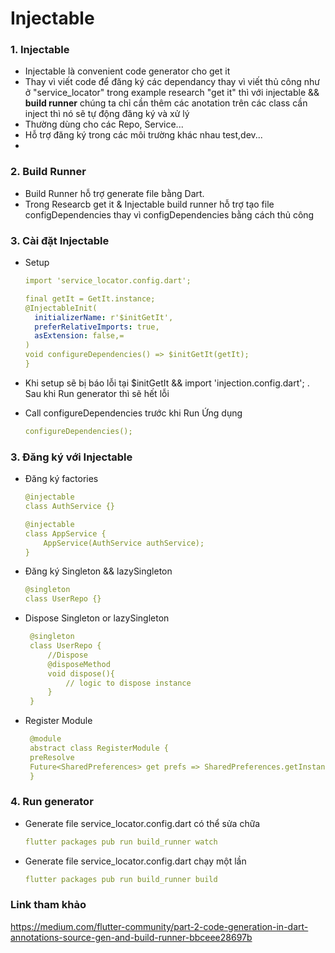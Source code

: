 # Injectable


### 1. Injectable

- Injectable là convenient code generator cho get it
- Thay vì viết code để đăng ký các dependancy thay vì viết thủ công như ở "service_locator" trong example research "get it"
thì với injectable && **build runner** chúng ta chỉ cần thêm các anotation trên các class cần inject thì nó sẽ tự động đăng ký và xử lý
- Thường dùng cho các Repo, Service...
- Hỗ trợ đăng ký trong các môi trường khác nhau test,dev...
- 

### 2. Build Runner

- Build Runner  hỗ trợ generate file bằng Dart.
- Trong Researcb get it & Injectable build runner hỗ trợ tạo file configDependencies thay vì configDependencies bằng cách thủ công

### 3. Cài đặt Injectable
- Setup
    ```yaml  
    import 'service_locator.config.dart';
    
    final getIt = GetIt.instance;  
    @InjectableInit(  
      initializerName: r'$initGetIt',
      preferRelativeImports: true,
      asExtension: false,=
    )  
    void configureDependencies() => $initGetIt(getIt); 
    } 
    ```
- Khi setup sẽ bị báo lỗi tại $initGetIt && import 'injection.config.dart';
. Sau khi Run generator thì sẽ hết lỗi

- Call configureDependencies trước khi Run Ứng dụng
    ```yaml  
    configureDependencies();  
    ```
### 3. Đăng ký với Injectable

- Đăng ký factories
    ```yaml  
    @injectable  
    class AuthService {}
    
    @injectable  
    class AppService {  
        AppService(AuthService authService);  
    }  
    ```
- Đăng ký Singleton && lazySingleton
    ```yaml  
    @singleton  
    class UserRepo {}
    ```
- Dispose Singleton or lazySingleton
   ```yaml  
    @singleton  
    class UserRepo {
        //Dispose
        @disposeMethod  
        void dispose(){  
            // logic to dispose instance  
        }  
    }
    ```
- Register Module
   ```yaml  
    @module  
    abstract class RegisterModule {  
    preResolve
    Future<SharedPreferences> get prefs => SharedPreferences.getInstance();  
    }  
    ```

### 4. Run generator

- Generate file service_locator.config.dart có thể sửa chữa
    ```yaml  
    flutter packages pub run build_runner watch  
    ```

- Generate file service_locator.config.dart chạy một lần
    ```yaml  
    flutter packages pub run build_runner build  
    ```


### Link tham khảo
https://medium.com/flutter-community/part-2-code-generation-in-dart-annotations-source-gen-and-build-runner-bbceee28697b